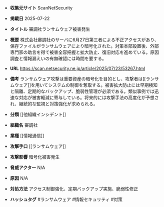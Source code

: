 - **収集元サイト**
ScanNetSecurity

- **掲載日**
2025-07-22

- **タイトル**
審調社ランサムウェア被害発生

- **概要**
株式会社審調社のサーバに6月27日第三者による不正アクセスがあり、保存ファイルがランサムウェアにより暗号化された。対策本部設置後、外部専門家の助言を得て被害全容把握と拡大防止、復旧対応を進めている。原因調査と情報漏えいの有無確認には時間を要する。

- **URL**
https://scan.netsecurity.ne.jp/article/2025/07/23/53267.html

- **備考**
ランサムウェア攻撃は重要資産の暗号化を目的とし、攻撃者は[[ランサムウェア]]を用いてシステムの制御を奪取する。被害拡大防止には早期検知と隔離、定期的なバックアップ、脆弱性管理が必須である。類似事例では迅速な対応が被害軽減に寄与している。将来的には攻撃手法の高度化が予想され、継続的な監視と対策強化が求められる。

- **分類**
[[他組織インシデント]]

- **組織名**
審調社

- **業種**
[[情報通信]]

- **攻撃手口**
[[ランサムウェア]]

- **攻撃影響**
暗号化被害発生

- **脅威アクター**
N/A

- **原因**
N/A

- **対処方法**
アクセス制御強化、定期バックアップ実施、脆弱性修正

- **ハッシュタグ**
#ランサムウェア #情報セキュリティ #対策
